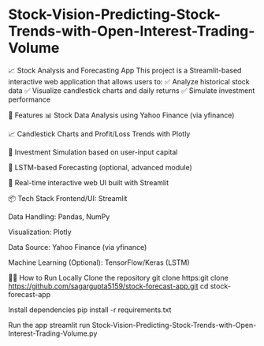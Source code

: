 # Stock-Vision-Predicting-Stock-Trends-with-Open-Interest-Trading-Volume
📈 Stock Analysis and Forecasting App This project is a Streamlit-based interactive web application that allows users to:  ✅ Analyze historical stock data ✅ Visualize candlestick charts and daily returns ✅ Simulate investment performance

🚀 Features
📊 Stock Data Analysis using Yahoo Finance (via yfinance)

📈 Candlestick Charts and Profit/Loss Trends with Plotly

💼 Investment Simulation based on user-input capital

🧠 LSTM-based Forecasting (optional, advanced module)

🧪 Real-time interactive web UI built with Streamlit

📦 Tech Stack
Frontend/UI: Streamlit

Data Handling: Pandas, NumPy

Visualization: Plotly

Data Source: Yahoo Finance (via yfinance)

Machine Learning (Optional): TensorFlow/Keras (LSTM)

🧑‍💻 How to Run Locally
Clone the repository
git clone https:git clone https://github.com/sagargupta5159/stock-forecast-app.git
cd stock-forecast-app


Install dependencies
pip install -r requirements.txt

Run the app
streamlit run Stock-Vision-Predicting-Stock-Trends-with-Open-Interest-Trading-Volume.py


